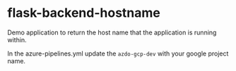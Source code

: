 # flask-backend-hostname
Demo application to return the host name that the application is running within.

In the azure-pipelines.yml update the `azdo-gcp-dev` with your google project name.